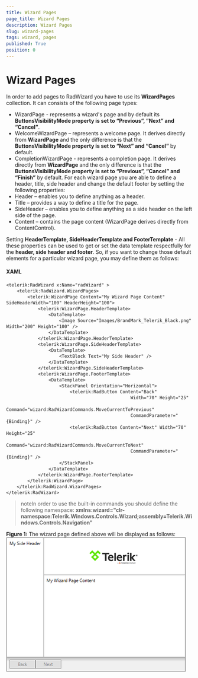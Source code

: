 ```yaml
---
title: Wizard Pages
page_title: Wizard Pages
description: Wizard Pages
slug: wizard-pages
tags: wizard, pages
published: True
position: 0
---
```


# Wizard Pages

In order to add pages to RadWizard you have to use its __WizardPages__ collection. It can consists of the following page types:
* WizardPage - represents a wizard's page and by default its __ButtonsVisibilityMode property is set to “Previous”, ”Next” and “Cancel”__.
* WelcomeWizardPage – represents a welcome page. It derives directly from __WizardPage__ and the only difference is that the __ButtonsVisibilityMode property is set to “Next” and “Cancel”__ by default. 
* CompletionWizardPage - represents a completion page. It derives directly from __WizardPage__ and the only difference is that the __ButtonsVisibilityMode property is set to “Previous”, “Cancel” and “Finish”__ by default. 
For each wizard page you are able to define a header, title, side header and change the default footer by setting the following properties:
* Header – enables you to define anything as a header.
* Title – provides a way to define a title for the page.
* SideHeader – enables you to define anything as a side header on the left side of the page. 
* Content – contains the page content (WizardPage derives directly from ContentControl). 

Setting __HeaderTemplate, SideHeaderTemplate and FooterTemplate__ - All these properties can be used to get or set the data template respectfully for the __header, side header and footer__. So, if you want to change those default elements for a particular wizard page, you may define them as follows:

#### __XAML__
	<telerik:RadWizard x:Name="radWizard" >
		<telerik:RadWizard.WizardPages>
			<telerik:WizardPage Content="My Wizard Page Content" SideHeaderWidth="100" HeaderHeight="100">					
				<telerik:WizardPage.HeaderTemplate>
					<DataTemplate>
						<Image Source="Images/BrandMark_Telerik_Black.png" Width="200" Height="100" />
					</DataTemplate>
				</telerik:WizardPage.HeaderTemplate>
				<telerik:WizardPage.SideHeaderTemplate>
					<DataTemplate>
						<TextBlock Text="My Side Header" />
					</DataTemplate>
				</telerik:WizardPage.SideHeaderTemplate>
				<telerik:WizardPage.FooterTemplate>
					<DataTemplate>
						<StackPanel Orientation="Horizontal">
							<telerik:RadButton Content="Back" 
												   Width="70" Height="25"
												   Command="wizard:RadWizardCommands.MoveCurrentToPrevious"  
												   CommandParameter="{Binding}" />
							<telerik:RadButton Content="Next" Width="70" Height="25"
												   Command="wizard:RadWizardCommands.MoveCurrentToNext" 
												   CommandParameter="{Binding}" />
						</StackPanel>
					</DataTemplate>
				</telerik:WizardPage.FooterTemplate>
			</telerik:WizardPage>				
		</telerik:RadWizard.WizardPages>			
	</telerik:RadWizard>

>noteIn order to use the built-in commands you should define the following namespace:
__xmlns:wizard="clr-namespace:Telerik.Windows.Controls.Wizard;assembly=Telerik.Windows.Controls.Navigation"__

__Figure 1:__ The wizard page defined above will be displayed as follows:
![Pages SettingTemplates](images/pages-settingtemplates.png)

